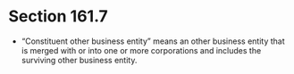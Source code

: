 # Section 161.7

- “Constituent other business entity” means an other business entity that is merged with or into one or more corporations and includes the surviving other business entity.
